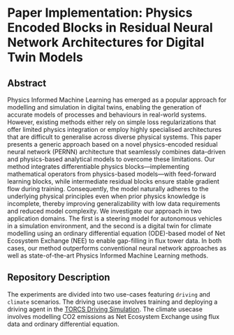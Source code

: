 # Paper Implementation: Physics Encoded Blocks in Residual Neural Network Architectures for Digital Twin Models

## Abstract

Physics Informed Machine Learning has emerged as a popular approach for modelling and simulation in digital twins, enabling the generation of accurate models of processes and behaviours in real-world systems. However, existing methods either rely on simple loss regularizations that offer limited physics integration or employ highly specialised architectures that are difficult to generalise across diverse physical systems. This paper presents a generic approach based on a novel physics-encoded residual neural network (PERNN) architecture that seamlessly combines data-driven and physics-based analytical models to overcome these limitations. Our method integrates differentiable physics blocks—implementing mathematical operators from physics-based models—with feed-forward learning blocks, while intermediate residual blocks ensure stable gradient flow during training. Consequently, the model naturally adheres to the underlying physical principles even when prior physics knowledge is incomplete, thereby improving generalizability with low data requirements and reduced model complexity. We investigate our approach in two application domains. The first is a steering model for autonomous vehicles in a simulation environment, and the second is a digital twin for climate modelling using an ordinary differential equation (ODE)-based model of Net Ecosystem Exchange (NEE) to enable gap-filling in flux tower data. In both cases, our method outperforms conventional neural network approaches as well as state-of-the-art Physics Informed Machine Learning methods.


## Repository Description

The experiments are divided into two use-cases featuring `driving` and `climate` scenarios. The driving usecase involves training and deploying a driving agent in the [TORCS Driving Simulation](https://sourceforge.net/projects/torcs/). The climate usecase involves modelling CO2 emissions as Net Ecosystem Exchange using flux data and ordinary differential equation.
